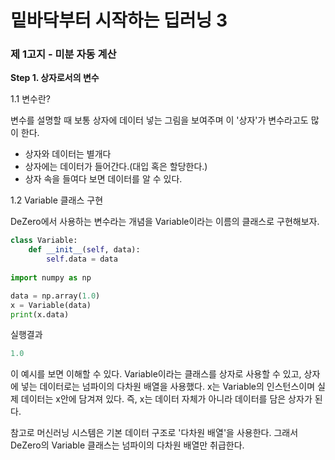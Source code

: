 # 밑바닥부터 시작하는 딥러닝 3

### 제 1고지 - 미분 자동 계산



**Step 1. 상자로서의 변수**

1.1 변수란?

변수를 설명할 때 보통 상자에 데이터 넣는 그림을 보여주며 이 '상자'가 변수라고도 많이 한다.

- 상자와 데이터는 별개다
- 상자에는 데이터가 들어간다.(대입 혹은 할당한다.)
- 상자 속을 들여다 보면 데이터를 알 수 있다.





1.2 Variable 클래스 구현

DeZero에서 사용하는 변수라는 개념을 Variable이라는 이름의 클래스로 구현해보자.

```python
class Variable:
    def __init__(self, data):
        self.data = data
        
import numpy as np

data = np.array(1.0)
x = Variable(data)
print(x.data)
```

실행결과

```python
1.0
```

이 예시를 보면 이해할 수 있다. Variable이라는 클래스를 상자로 사용할 수 있고, 상자에 넣는 데이터로는 넘파이의 다차원 배열을 사용했다. x는 Variable의 인스턴스이며 실제 데이터는 x안에 담겨져 있다. 즉, x는 데이터 자체가 아니라 데이터를 담은 상자가 된다.

참고로 머신러닝 시스템은 기본 데이터 구조로 '다차원 배열'을 사용한다. 그래서 DeZero의 Variable 클래스는 넘파이의 다차원 배열만 취급한다. 